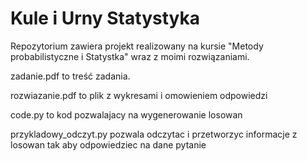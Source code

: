 # Kule i Urny    Statystyka

Repozytorium zawiera projekt realizowany na kursie "Metody probabilistyczne i Statystka" wraz z moimi rozwiązaniami.

zadanie.pdf to treść zadania. 

rozwiazanie.pdf to plik z wykresami i omowieniem odpowiedzi

code.py to kod pozwalajacy na wygenerowanie losowan

przykladowy_odczyt.py pozwala odczytac i przetworzyc informacje z losowan tak aby odpowiedziec na dane pytanie
